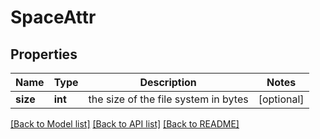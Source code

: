 # SpaceAttr

## Properties
Name | Type | Description | Notes
------------ | ------------- | ------------- | -------------
**size** | **int** | the size of the file system in bytes | [optional] 

[[Back to Model list]](../README.md#documentation-for-models) [[Back to API list]](../README.md#documentation-for-api-endpoints) [[Back to README]](../README.md)


